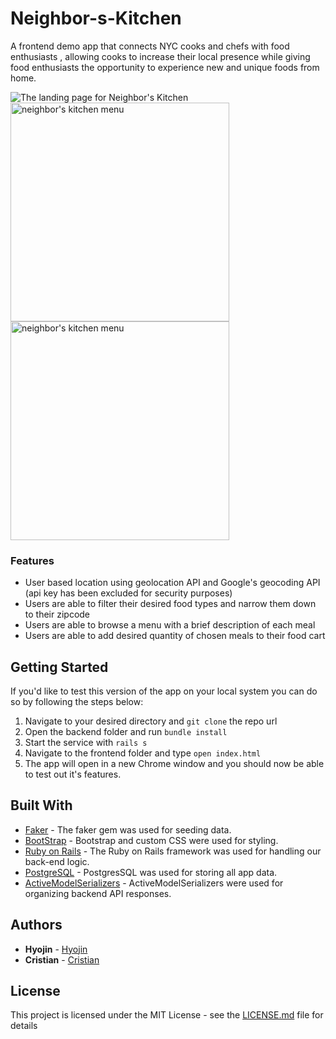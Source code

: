 # Neighbor-s-Kitchen

A frontend demo app that connects NYC cooks and chefs with food enthusiasts , allowing cooks to increase their local presence while giving food enthusiasts the opportunity to experience new and unique foods from home. 

![The landing page for Neighbor's Kitchen](https://i.imgur.com/MwODixc.png )
 &nbsp;&nbsp;&nbsp;&nbsp;&nbsp;&nbsp;&nbsp;&nbsp;<img src="https://i.imgur.com/Es8gs8S.png" alt="neighbor's kitchen menu" width="350"/>  <img src="https://i.imgur.com/yVgHeUH.png" alt="neighbor's kitchen menu" width="350" />

### Features

- User based location using geolocation API and Google's geocoding API (api key has been excluded for security purposes) 
- Users are able to filter their desired food types and narrow them down to their zipcode 
- Users are able to browse a menu with a brief description of each meal
- Users are able to add desired quantity of chosen meals to their food cart

## Getting Started
If you'd like to test this version of the app on your local system you can do so by following the steps below: 
1. Navigate to your desired directory and ```git clone``` the repo url
2. Open the backend folder and run ```bundle install```  
3. Start the service with ```rails s```
4. Navigate to the frontend folder and type ```open index.html```
5. The app will open in a new Chrome window and you should now be able to test out it's features. 

## Built With

* [Faker](https://github.com/faker-ruby/faker) - The faker gem was used for seeding data.
* [BootStrap](https://getbootstrap.com/docs/4.0/getting-started/introduction/) - Bootstrap and custom CSS were used for styling.
* [Ruby on Rails](https://rubyonrails.org/) - The Ruby on Rails framework was used for handling our back-end logic.
* [PostgreSQL](https://www.postgresql.org/) - PostgresSQL was used for  storing all app data.
* [ActiveModelSerializers](https://github.com/rails-api/active_model_serializers) - ActiveModelSerializers were used for organizing backend API responses.

## Authors

* **Hyojin** - [Hyojin](https://github.com/jinnic)
* **Cristian** - [Cristian](https://github.com/ccedacero)

## License

This project is licensed under the MIT License - see the [LICENSE.md](LICENSE.md) file for details
